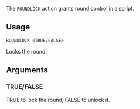 The `ROUNDLOCK` action grants round control in a script.

## Usage
```
ROUNDLOCK <TRUE/FALSE>
```
Locks the round.

## Arguments
### TRUE/FALSE
TRUE to lock the round, FALSE to unlock it.